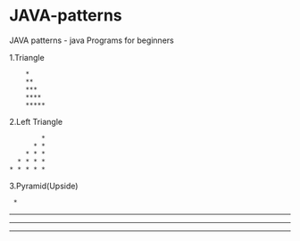 # JAVA-patterns
JAVA patterns - java Programs  for beginners

  1.Triangle 
  
        *
        **
        ***
        ****
        *****
        
  2.Left Triangle
  
            * 
          * * 
        * * * 
      * * * * 
    * * * * * 
  
  3.Pyramid(Upside)
  
     *
  ***
 *****
*******

    
    
 
